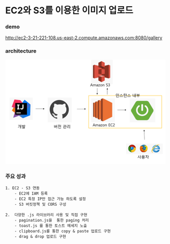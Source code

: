 # EC2와 S3를 이용한 이미지 업로드

### demo
http://ec2-3-21-221-108.us-east-2.compute.amazonaws.com:8080/gallery

### architecture
![archi.PNG](./readImg/archi.PNG)

### 주요 성과
    1. EC2 - S3 연동
        - EC2에 IAM 등록
        - EC2 특정 IP만 접근 가능 하도록 설정
        - S3 버킷정책 및 CORS 구성
    
    2.  다양한 .js 라이브러리 사용 및 직접 구현
        - pagination.js을  통한 paging 처리
        - toast.js 를 통한 토스트 메세지 노출
        - clipboard.js를 통한 copy & paste 업로드 구현
        - drag & drop 업로드 구현

